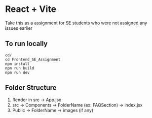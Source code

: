 # React + Vite

Take this as a assignment for SE students who were not assigned any issues earlier

## To run locally

```
cd/
cd Frontend_SE_Assignment
npm install
npm run build
npm run dev
```

## Folder Structure
1. Render in src -> App.jsx
2. src -> Components -> FolderName (ex: FAQSection) -> index.jsx
3. Public -> FolderName -> images (if any)

